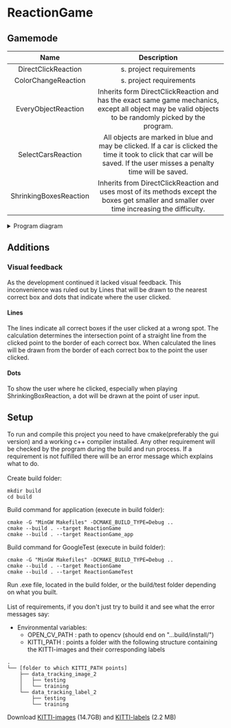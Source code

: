 # ReactionGame

## Gamemode

|          Name          |                                                                                Description                                                                                |
|:----------------------:|:-------------------------------------------------------------------------------------------------------------------------------------------------------------------------:|
|  DirectClickReaction   |                                                                          s. project requirements                                                                          |
|  ColorChangeReaction   |                                                                          s. project requirements                                                                          |
|  EveryObjectReaction   |           Inherits form DirectClickReaction and has the exact same game mechanics, except all object may be valid objects to be randomly picked by the program.           |
|   SelectCarsReaction   | All objects are marked in blue and may be clicked. If a car is clicked the time it took to click that car will be saved. If the user misses a penalty time will be saved. |
| ShrinkingBoxesReaction |               Inherits from DirectClickReaction and uses most of its methods except the boxes get smaller and smaller over time increasing the difficulty.                |

<details>
<summary>Program diagram</summary>

#### Phase 1:

```mermaid
graph TD
;
    Game -- starts if no arguments were passed --> Menu;
    Game -- parses GameSession of given arguments --> Game;
    Menu -- returns GameSession --> Game;
```

#### Phase 2:

```mermaid
graph TD
;
    Game -- starts loop --> GameSession;
    GameSession -- creates Window and\n loads first frames --> Scenery;
    GameSession -- calls Scenery . update in loop --> Scenery;
```

#### Phase 3

```mermaid
---
title: Scenery.update
---
stateDiagram-v2
    state "checks a few requirements" as req
    state "save Score" as save
    state "waiting" as wait
    state "until time is over or\n escape pressed" as duringWait
    state "sets frame up, may differ from game mode to game mode" as setup
    [*] --> req
    req --> [*]: requirements not fulfilled, skip frame
    req --> setup: requirements are fulfilled
    setup --> wait: random object is picked, image is drawn, timer is started
    wait --> duringWait: additional method may be passed\n to be executed during waiting time
    duringWait --> wait
    wait --> save: reaction time or penalty time\n is saved, depending on user input\n and time since image is shown
```

</details>

## Additions

### Visual feedback

As the development continued it lacked visual feedback. This inconvenience was ruled out by Lines that will be drawn to
the nearest correct box and dots that indicate where the user clicked.

#### Lines

The lines indicate all correct boxes if the user clicked at a wrong spot.
The calculation determines the intersection point of a straight line from the clicked point to the border of each
correct box. When calculated the lines will be drawn from the border of each correct box to the point the user clicked.

#### Dots

To show the user where he clicked, especially when playing ShrinkingBoxReaction, a dot will be drawn at the point of
user input.

## Setup

To run and compile this project you need to have cmake(preferably the gui version) and a working c++ compiler installed.
Any other requirement will be checked by the program during the build and run process.
If a requirement is not fulfilled there will be an error message which explains what to do.
<br><br>Create build folder:

```shell
mkdir build
cd build
```

Build command for application (execute in build folder):

```shell
cmake -G "MinGW Makefiles" -DCMAKE_BUILD_TYPE=Debug ..
cmake --build . --target ReactionGame
cmake --build . --target ReactionGame_app
```

Build command for GoogleTest (execute in build folder):

```shell
cmake -G "MinGW Makefiles" -DCMAKE_BUILD_TYPE=Debug ..
cmake --build . --target ReactionGame
cmake --build . --target ReactionGameTest
```

Run .exe file, located in the build folder, or the build/test folder depending on what you built.
<br><br>
List of requirements, if you don't just try to build it and see what the error messages say:

- Environmental variables:
    - OPEN_CV_PATH : path to opencv (should end on \"...build/install/\")
    - KITTI_PATH : points a folder with the following structure containing the KITTI-images and their corresponding
      labels

```
.
└── [folder to which KITTI_PATH points]
    ├── data_tracking_image_2
    │   ├── testing
    │   └── training
    └── data_tracking_label_2
        ├── testing
        └── training
```

Download [KITTI-images](https://s3.eu-central-1.amazonaws.com/avg-kitti/data_tracking_image_2.zip) (14.7GB)
and [KITTI-labels](https://s3.eu-central-1.amazonaws.com/avg-kitti/data_tracking_label_2.zip) (2.2 MB) 